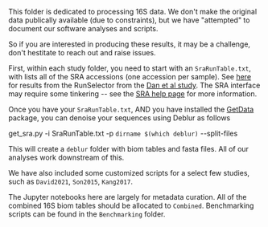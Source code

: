 
This folder is dedicated to processing 16S data.  We don't make the original data publically available (due to constraints), but we have "attempted" to document our software analyses and scripts.

So if you are interested in producing these results, it may be a challenge, don't hestitate to reach out and raise issues.

First, within each study folder, you need to start with an `SraRunTable.txt`, with lists all of the SRA accessions (one accession per sample).
See [here](https://www.ncbi.nlm.nih.gov/Traces/study/?WebEnv=MCID_625da304f5afb80fa3541e6e&query_key=2&GALAXY_URL=https%3A%2F%2Fusegalaxy.org%2Ftool_runner%3Ftool_id%3Dsra_source) for results from the RunSelector from the [Dan et al study](https://www.ncbi.nlm.nih.gov/bioproject/PRJNA453621). The SRA interface may require some tinkering -- see the [SRA help page](https://www.ncbi.nlm.nih.gov/sra/docs/sradownload/) for more information.

Once you have your `SraRunTable.txt`, AND you have installed the [GetData](git@github.com:mortonjt/GetData.git) package, you can denoise your sequences using Deblur as follows

get_sra.py -i SraRunTable.txt -p `dirname $(which deblur)` --split-files

This will create a `deblur` folder with biom tables and fasta files.  All of our analyses work downstream of this.

We have also included some customized scripts for a select few studies, such as `David2021`, `Son2015`, `Kang2017`.

The Jupyter notebooks here are largely for metadata curation.  All of the combined 16S biom tables should be allocated to `Combined`.
Benchmarking scripts can be found in the `Benchmarking` folder.
